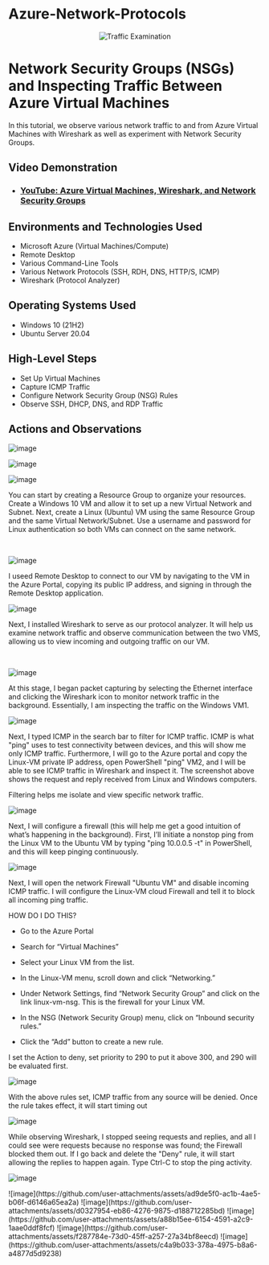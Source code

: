 # Azure-Network-Protocols
<p align="center">
<img src="https://i.imgur.com/Ua7udoS.png" alt="Traffic Examination"/>
</p>

<h1>Network Security Groups (NSGs) and Inspecting Traffic Between Azure Virtual Machines</h1>
In this tutorial, we observe various network traffic to and from Azure Virtual Machines with Wireshark as well as experiment with Network Security Groups. <br />


<h2>Video Demonstration</h2>

- ### [YouTube: Azure Virtual Machines, Wireshark, and Network Security Groups](https://www.youtube.com)

<h2>Environments and Technologies Used</h2>

- Microsoft Azure (Virtual Machines/Compute)
- Remote Desktop
- Various Command-Line Tools
- Various Network Protocols (SSH, RDH, DNS, HTTP/S, ICMP)
- Wireshark (Protocol Analyzer)

<h2>Operating Systems Used </h2>

- Windows 10 (21H2)
- Ubuntu Server 20.04

<h2>High-Level Steps</h2>

-  Set Up Virtual Machines
-  Capture ICMP Traffic
- Configure Network Security Group (NSG) Rules
- Observe SSH, DHCP, DNS, and RDP Traffic

<h2>Actions and Observations</h2>

<p>  
  
  ![image](https://github.com/user-attachments/assets/4b874336-dfc1-4224-8540-6d53e71b6622)

  ![image](https://github.com/user-attachments/assets/2f5f5b56-d179-45d7-8bfd-ebc9c541f03f)

  ![image](https://github.com/user-attachments/assets/15668165-073f-4015-9a48-57263ea4277a)

   
</p>
<p>
You can start by creating a Resource Group to organize your resources.
Create a Windows 10 VM and allow it to set up a new Virtual Network and Subnet.
Next, create a Linux (Ubuntu) VM using the same Resource Group and the same Virtual Network/Subnet.
Use a username and password for Linux authentication so both VMs can connect on the same network.
</p>
<br />

<p>
  
![image](https://github.com/user-attachments/assets/2ce95ba5-7e02-4e54-96f5-e86ff3374bc2)

I useed Remote Desktop to connect to our VM by navigating to the VM in the Azure Portal, copying its public IP address, and signing in through the Remote Desktop application.  


![image](https://github.com/user-attachments/assets/d65afa4d-fb45-4d1b-bdaa-0fa50c4fad7e)

</p>
<p>
Next, I installed Wireshark to serve as our protocol analyzer. It will help us examine network traffic  and observe communication between the two VMS, allowing us to view incoming and outgoing traffic on our VM.
  
</p>
<br />


![image](https://github.com/user-attachments/assets/14cd6ddd-6d85-44b2-96ca-1a8714d60fbe)


At this stage, I began packet capturing by selecting the Ethernet interface and clicking the Wireshark icon to monitor network traffic in the background. Essentially, I am inspecting the traffic on the Windows VM1. 

![image](https://github.com/user-attachments/assets/6434bd01-08ef-4ce6-b490-b72efcf5ad6e)

Next, I typed ICMP in the search bar to filter for ICMP traffic. ICMP is what "ping" uses to test connectivity between devices, and this will show me only ICMP traffic. Furthermore, I will go to the Azure portal and copy the Linux-VM private IP address, open PowerShell "ping" VM2, and I will be able to see ICMP traffic in Wireshark and inspect it. The screenshot above shows the request and reply received from Linux and Windows computers.  

Filtering helps me isolate and view specific network traffic. 

![image](https://github.com/user-attachments/assets/80da13ea-a516-48bf-a34a-d20d53c54d74)

Next, I will configure a firewall (this will help me get a good intuition of what’s happening in the background). First, I’ll initiate a nonstop ping from the Linux VM to the Ubuntu VM by typing "ping 10.0.0.5 -t" in PowerShell, and this will keep pinging continuously.

![image](https://github.com/user-attachments/assets/812eacbc-b3f9-40d4-82bc-5f522019e730)

Next, I will open the network Firewall "Ubuntu VM" and disable incoming ICMP traffic. I will configure the Linux-VM cloud Firewall and tell it to block all incoming ping traffic. 

HOW DO I DO THIS?

 - Go to the Azure Portal

 - Search for “Virtual Machines”

 - Select your Linux VM from the list.

 - In the Linux-VM menu, scroll down and click “Networking.”

 - Under Network Settings, find “Network Security Group” and click on the link linux-vm-nsg. This is the firewall for your Linux VM.

 - In the NSG (Network Security Group) menu, click on “Inbound security rules.”

 - Click the “Add” button to create a new rule.

I set the Action to deny, set priority to 290 to put it above 300, and 290 will be evaluated first. 

   
![image](https://github.com/user-attachments/assets/1e7932ce-fd73-4773-b471-85215341f48d)

With the above rules set, ICMP traffic from any source will be denied. Once the rule takes effect, it will start timing out


![image](https://github.com/user-attachments/assets/0acb4245-1969-46d8-959e-9960f003bb23)

While observing Wireshark, I stopped seeing requests and replies, and all I could see were requests because no response was found; the Firewall blocked them out. If I go back and delete the "Deny" rule, it will start allowing the replies to happen again. Type Ctrl-C to stop the ping activity. 

![image](https://github.com/user-attachments/assets/f915ed7c-4f83-47e3-b976-84b8b668194e)





<p>
</p>

<p>

<p>
![image](https://github.com/user-attachments/assets/ad9de5f0-ac1b-4ae5-b06f-d6146a65ea2a)
![image](https://github.com/user-attachments/assets/d0327954-eb86-4276-9875-d188712285bd) 
![image](https://github.com/user-attachments/assets/a88b15ee-6154-4591-a2c9-1aae0ddf8fcf)
![image](https://github.com/user-attachments/assets/f287784e-73d0-45ff-a257-27a34bf8eecd)
![image](https://github.com/user-attachments/assets/c4a9b033-378a-4975-b8a6-a4877d5d9238)



</p>
<p>


</p>
<br />
